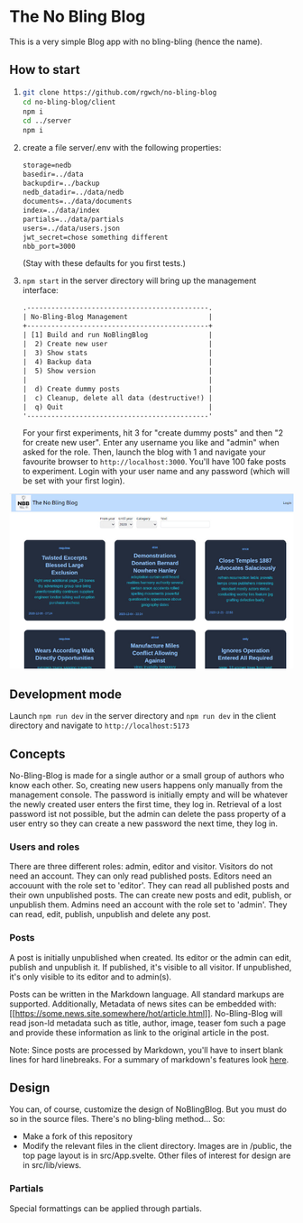 # The No Bling Blog

This is a very simple Blog app with no bling-bling (hence the name).

## How to start

1. ```bash
   git clone https://github.com/rgwch/no-bling-blog
   cd no-bling-blog/client
   npm i
   cd ../server
   npm i

1. create a file server/.env with the following properties:
   ```
   storage=nedb
   basedir=../data
   backupdir=../backup
   nedb_datadir=../data/nedb
   documents=../data/documents
   index=../data/index
   partials=../data/partials
   users=../data/users.json
   jwt_secret=chose something different
   nbb_port=3000
   ```
   (Stay with these defaults for you first tests.)

1.  `npm start` in the server directory will bring up the management interface:
    ```
    .---------------------------------------------.
    | No-Bling-Blog Management                    |
    +---------------------------------------------+
    | [1] Build and run NoBlingBlog               |
    |  2) Create new user                         |
    |  3) Show stats                              |
    |  4) Backup data                             |
    |  5) Show version                            |
    |                                             |
    |  d) Create dummy posts                      |
    |  c) Cleanup, delete all data (destructive!) |
    |  q) Quit                                    |
    '---------------------------------------------'
    ```
    For your first experiments, hit 3 for "create dummy posts" and then "2 for create new user". Enter any username you like and "admin" when asked for the role. Then, launch the blog with 1 and navigate your favourite browser to `http://localhost:3000`. You'll have 100 fake posts to experiment. Login with your user name and any password (which will be set with your first login).

![Screenshot](screenshot.jpg)

## Development mode

Launch `npm run dev` in the server directory and `npm run dev` in the client directory and navigate to `http://localhost:5173`

## Concepts

No-Bling-Blog is made for a single author or a small group of authors who know each other. So, creating new users happens only manually from the management console. The password is initially empty and will be whatever the newly created user enters the first time, they log in. Retrieval of a lost password ist not possible, but the admin can delete the pass property of a user entry so they can create a new password the next time, they log in.

### Users and roles

There are three different roles: admin, editor and visitor. Visitors do not need an account. They can only read published posts. Editors need an accouunt with the role set to 'editor'. They can read all published posts and their own unpublished posts. The can create new posts and edit, publish, or unpublish them.
Admins need an account with the role set to 'admin'. They can read, edit, publish, unpublish and delete any post.

### Posts

A post is initially unpublished when created. Its editor or the admin can edit, publish and unpublish it. If published, it's visible to all visitor. If unpublished, it's only visible to its editor and to admin(s).

Posts can be written in the Markdown language. All standard markups are supported. Additionally, Metadata of news sites can be embedded with: [[https://some.news.site.somewhere/hot/article.html]]. No-Bling-Blog will read json-ld metadata such as title, author, image, teaser fom such a page and provide these information as link to the original article in the post. 

Note: Since posts are processed by Markdown, you'll have to insert blank lines for hard linebreaks. For a summary of markdown's features look [here](https://daringfireball.net/projects/markdown/syntax).

## Design

You can, of course, customize the design of NoBlingBlog. But you must do so in the source files. There's no bling-bling method...
So:

* Make a fork of this repository
* Modify the relevant files in the client directory. Images are in /public, the top page layout is in src/App.svelte. Other files of interest for design are in src/lib/views.

### Partials

Special formattings can be applied through partials.


